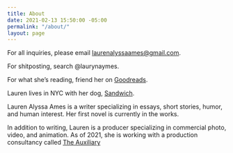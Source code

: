 ```yaml
---
title: About
date: 2021-02-13 15:50:00 -05:00
permalink: "/about/"
layout: page
---
```


For all inquiries, please email [laurenalyssaames@gmail.com](mailto:laurenalyssaames@gmail.com).

For shitposting, search @laurynaymes.

For what she’s reading, friend her on [Goodreads](https://www.goodreads.com/user/show/111201570-lauren).

Lauren lives in NYC with her dog, [Sandwich](https://www.instagram.com/sandwichtheterrier/).

Lauren Alyssa Ames is a writer specializing in essays, short stories, humor, and human interest. Her first novel is currently in the works.

In addition to writing, Lauren is a producer specializing in commercial photo, video, and animation. As of 2021, she is working with a  production consultancy called [The Auxiliary](http://www.theauxiliaryco.com/)
